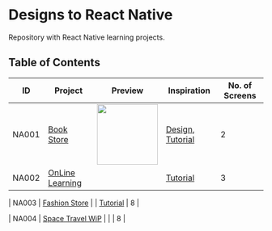 # Designs to React Native

Repository with React Native learning projects.

## Table of Contents

| ID    | Project                                                                                  | Preview                                                                                                                                                                                                                                                                                                                                                                                        | Inspiration                                                                                            | No. of Screens |
| ----- | ---------------------------------------------------------------------------------------- | ---------------------------------------------------------------------------------------------------------------------------------------------------------------------------------------------------------------------------------------------------------------------------------------------------------------------------------------------------------------------------------------------- | ------------------------------------------------------------------------------------------------------ | -------------- |
| NA001 | [Book Store](https://github.com/novyapp/project2mobile/tree/master/book-store)           | <img src="https://camo.githubusercontent.com/558a44d5610d28796baae0fd183dad23a958a4162ef238ae5bf7f8656c792a49/68747470733a2f2f63646e2e6472696262626c652e636f6d2f75736572732f3830333232312f73637265656e73686f74732f31343131383633362f6d656469612f32333064613831326330383461323833616364313566373432353130366165322e706e673f636f6d70726573733d3126726573697a653d3132303078393030" width="120" /> | [Design](https://dribbble.com/shots/14118636-Book-Store-App), [Tutorial](https://youtu.be/PEI38Pa8ZYM) | 2              |
| NA002 | [OnLine Learning](https://github.com/novyapp/project2mobile/tree/master/online-learning) |                                                                                                                                                                                                                                                                                                                                                                                                | [Tutorial](https://www.youtube.com/watch?v=n6DmU1igb_4)                                                | 3              |

| NA003 | [Fashion Store](https://github.com/novyapp/project2mobile/tree/master/fashion-store) | | [Tutorial](https://www.youtube.com/watch?v=MqRnpUC4czs&list=PLkOyNuxGl9jyhndcnbFcgNM81fZak7Rbw&index=25) | 8 |

| NA004 | [Space Travel WiP](https://github.com/novyapp/project2mobile/tree/master/space-travel) | | | 8 |

